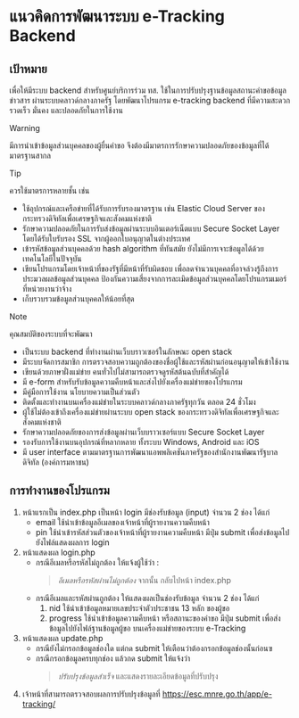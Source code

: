 #  แนวคิดการพัฒนาระบบ e-Tracking Backend
## เป้าหมาย
เพื่อให้มีระบบ backend สำหรับศูนย์บริการร่วม ทส. ใช้ในการปรับปรุงฐานข้อมูลสถานะคำขอข้อมูลข่าวสาร ผ่านระบบคลาวด์กลางภาครัฐ โดยพัฒนาโปรแกรม e-tracking backend ที่มีความสะดวก รวดเร็ว มั่นคง และปลอดภัยในการใช้งาน

>[!WARNING]
>มีการนำเข้าข้อมูลส่วนบุคคลของผู้ยื่นคำขอ จึงต้องมีมาตรการรักษาความปลอดภัยของข้อมูลที่ได้มาตรฐานสากล

>[!TIP]
>ควรใช้มาตรการหลายชั้น เช่น
>- ใช้อุปกรณ์และเครือข่ายที่ได้รับการรับรองมาตรฐาน เช่น Elastic Cloud Server ของกระทรวงดิจิทัลเพื่อเศรษฐกิจและสังคมแห่งชาติ
>- รักษาความปลอดภัยในการรับส่งข้อมูลผ่านระบบอินเตอร์เน็ตแบบ Secure Socket Layer โดยได้รับใบรับรอง SSL จากผู้ออกใบอนุญาตในต่างประเทศ
>- เข้ารหัสข้อมูลส่วนบุคคลด้วย hash algorithm ที่ทันสมัย ยังไม่มีการเจาะข้อมูลได้ด้วยเทคโนโลยีในปัจจุบัน
>- เขียนโปรแกรมโดยเจ้าหน้าที่ของรัฐที่มีหน้าที่รับผิดชอบ เพื่อลดจำนวนบุคคลที่อาจล่วงรู้ถึงการประมวลผลข้อมูลส่วนบุคคล ป้องกันความเสี่ยงจากการละเมิดข้อมูลส่วนบุคคลโดยโปรแกรมเมอร์ที่หน่วยงานว่าจ้าง
>- เก็บรวบรวมข้อมูลส่วนบุคคลให้น้อยที่สุด

>[!NOTE]
>คุณสมบัติของระบบที่จะพัฒนา
>- เป็นระบบ backend ที่ทำงานผ่านเว็บบราวเซอร์ในลักษณะ open stack
>- มีระบบจัดการสมาชิก การตรวจสอบความถูกต้องของชื่อผู้ใช้และรหัสผ่านก่อนอนุญาตให้เข้าใช้งาน
>- เขียนด้วยภาษาฝั่งแม่ข่าย คนทั่วไปไม่สามารถตรวจดูรหัสต้นฉบับที่สำคัญได้
>- มี e-form สำหรับรับข้อมูลความคืบหน้าและส่งไปยังเครื่องแม่ข่ายของโปรแกรม
>- มีคู่มือการใช้งาน นโยบายความเป็นส่วนตัว
>- ติดตั้งและทำงานบนเครื่องแม่ข่ายในระบบคลาวด์กลางภาครัฐทุกวัน ตลอด 24 ชั่วโมง
>- ผู้ใช้ไม่ต้องเข้าถึงเครื่องแม่ข่ายผ่านระบบ open stack ของกระทรวงดิจิทัลเพื่อเศรษฐกิจและสังคมแห่งชาติ
>- รักษาความปลอดภัยของการส่งข้อมูลผ่านเว็บบราวเซอร์แบบ Secure Socket Layer
>- รองรับการใช้งานบนอุปกรณ์ที่หลากหลาย ทั้งระบบ Windows, Android และ iOS
>- มี user interface ตามมาตรฐานการพัฒนาแอพพลิเคชันภาครัฐของสำนักงานพัฒนารัฐบาลดิจิทัล (องค์การมหาชน)

## การทำงานของโปรแกรม
1. หน้าแรกเป็น index.php เป็นหน้า login มีช่องรับข้อมูล (input) จำนวน 2 ช่อง ได้แก่
    - email ใช้นำเข้าข้อมูลอีเมลของเจ้าหน้าที่ผู้รายงานความคืบหน้า
    - pin ใช้นำเข้ารหัสส่วนตัวของเจ้าหน้าที่ผู้รายงานความคืบหน้า
    มีปุ่ม submit เพื่อส่งข้อมูลไปยังไฟล์แสดงผลการ login 
2. หน้าแสดงผล login.php
   - กรณีอีเมลหรือรหัสไม่ถูกต้อง ให้แจ้งผู้ใช้ว่า :
     > _อีเมลหรือรหัสผ่านไม่ถูกต้อง_
     จากนั้น กลับไปหน้า index.php
   - กรณีอีเมลและรหัสผ่านถูกต้อง ให้แสดงผลเป็นช่องรับข้อมูล จำนวน 2 ช่อง ได้แก่
     1) nid ใช้นำเข้าข้อมูลหมายเลขประจำตัวประชาชน 13 หลัก ของผู้ขอ
     2) progress ใช้นำเข้าข้อมูลความคืบหน้า หรือสถานะของคำขอ
    มีปุ่ม submit เพื่อส่งข้อมูลไปยังไฟล์ฐานข้อมูลผู้ขอ บนเครื่องแม่ข่ายของระบบ e-Tracking
3. หน้าแสดงผล update.php
   - กรณียังไม่กรอกข้อมูลช่องใด แต่กด submit ให้เตือนว่าต้องกรอกข้อมูลช่องนั้นก่อนฃ
   - กรณีกรอกข้อมูลครบทุกช่อง แล้วกด submit ให้แจ้งว่า
     > _ปรับปรุงข้อมูลสำเร็จ_
     และแสดงรายละเอียดข้อมูลที่ปรับปรุง
4. เจ้าหน้าที่สามารถตรวจสอบผลการปรับปรุงข้อมูลที่ https://esc.mnre.go.th/app/e-tracking/
